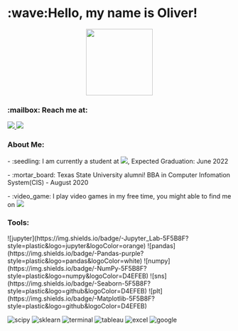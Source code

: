 <h1>:wave:Hello, my name is Oliver!</h1>
<div id="header" align="center">
    <img src="https://media.giphy.com/media/M9gbBd9nbDrOTu1Mqx/giphy.gif"width="150">
</div>

<h3>:mailbox: Reach me at:</h3>

<div id="badge">
    <a href = "www.linkedin.com/in/oliver-ton">
         <img src="https://img.shields.io/badge/LinkedIn-blue?logo=linkedin&logoColor=white">
    </a>
    <a href= mailto: oliver.ton75@gmail.com>
        <img src="https://img.shields.io/badge/Gmail-D14836?logo=gmail&logoColor=white">
    </a>
</div>

<h3 align="left"> About Me: </h3>
<p>
- :seedling: I am currently a student at <a href ="https://codeup.com"><img src="https://img.shields.io/badge/Codeup-green?logo=Codeup&logoColor=white"></a>, Expected Graduation: June 2022
</p>
<p>
- :mortar_board: Texas State University alumni! BBA in Computer Infomation System(CIS) - August 2020
</p>
<p>
- :video_game: I play video games in my free time, you might able to find me on <img src="https://img.shields.io/badge/Steam-blue?logo=Steam&logoColor=white">
</p>

<h3 align="left">Tools:</h3>
![jupyter](https://img.shields.io/badge/-Jupyter_Lab-5F5B8F?style=plastic&logo=jupyter&logoColor=orange) 
![pandas](https://img.shields.io/badge/-Pandas-purple?style=plastic&logo=pandas&logoColor=white) 
![numpy](https://img.shields.io/badge/-NumPy-5F5B8F?style=plastic&logo=numpy&logoColor=D4EFEB) 
![sns](https://img.shields.io/badge/-Seaborn-5F5B8F?style=plastic&logo=github&logoColor=D4EFEB) 
![plt](https://img.shields.io/badge/-Matplotlib-5F5B8F?style=plastic&logo=github&logoColor=D4EFEB)

![scipy](https://img.shields.io/badge/-SciPy-5F5B8F?style=plastic&logo=scipy&logoColor=white) 
![sklearn](https://img.shields.io/badge/-SciKit--Learn-5F5B8F?style=plastic&logo=scikit-learn&logoColor=white) ![terminal](https://img.shields.io/badge/-Terminal-black?style=plastic&logo=apple&logoColor=white) ![tableau](https://img.shields.io/badge/-Tableau-blue?style=plastic&logo=tableau&logoColor=white) ![excel](https://img.shields.io/badge/-Excel-green?style=plastic&logo=microsoft-excel&logoColor=white) ![google](https://img.shields.io/badge/-Google_Sheets-darkgreen?style=plastic&logo=googlesheets&logoColor=white)  
